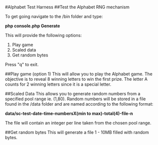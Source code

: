 #Alphabet Test Harness
##Test the Alphabet RNG mechanism

To get going navigate to the /bin folder and type: 

**php console.php Generate**

This will provide the following options:

  1) Play game
  2) Scaled data
  3) Get random bytes

Press "q" to exit.

##Play game (option 1)
This will allow you to play the Alphabet game. The objective is to reveal 8 winning
letters to win the first prize. The letter A counts for 2 winning letters since it is
a special letter.

##Scaled Data
This allows you to generate random numbers from a specified pool range ie. (1,80). 
Random numbers will be stored in a file found in the /data folder and are named 
according to the following format:

**data/sc-test-date-time-numbersX(min to max)-total(4)-file-n**

The file will contain an integer per line taken from the chosen pool range.

##Get random bytes
This will generate a file 1 - 10MB filled with random bytes.
